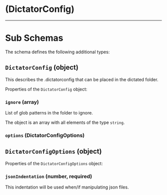 # (DictatorConfig)

---

# Sub Schemas

The schema defines the following additional types:

## `DictatorConfig` (object)

This describes the .dictatorconfig that can be placed in the dictated folder.

Properties of the `DictatorConfig` object:

### `ignore` (array)

List of glob patterns in the folder to ignore.

The object is an array with all elements of the type `string`.

### `options` (DictatorConfigOptions)

## `DictatorConfigOptions` (object)

Properties of the `DictatorConfigOptions` object:

### `jsonIndentation` (number, required)

This indentation will be used when/if manipulating json files.